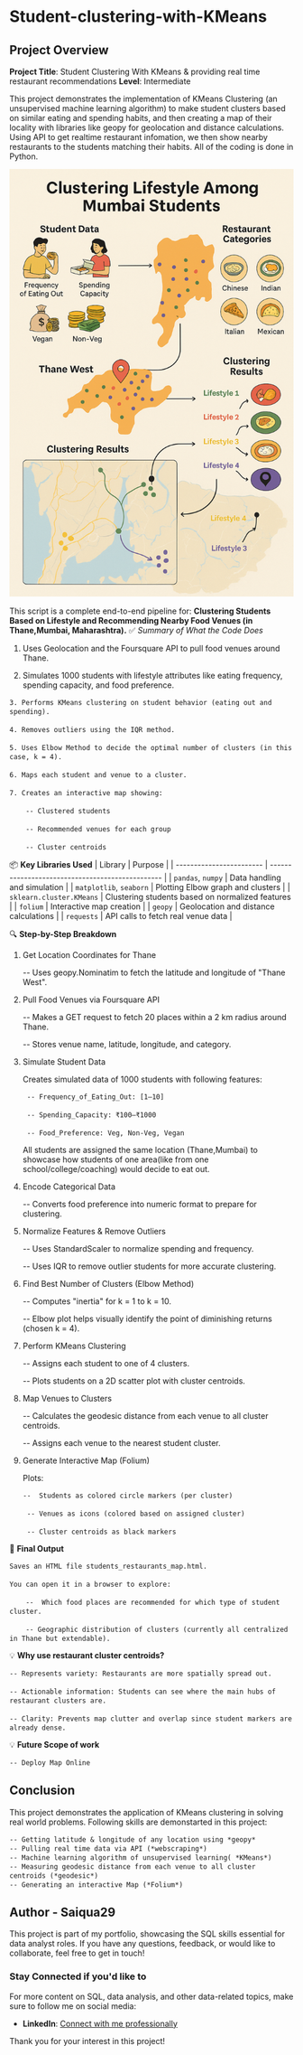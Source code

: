 # Student-clustering-with-KMeans

## Project Overview

**Project Title**: Student Clustering With KMeans & providing real time restaurant recommendations
**Level**: Intermediate  

This project demonstrates the implementation of KMeans Clustering (an unsupervised machine learning algorithm) to make student clusters based on similar eating and spending habits, and then creating a map of their locality with libraries like geopy for geolocation and distance calculations. Using API to get realtime restaurant infomation, we then show nearby restaurants to the students matching their habits. All of the coding is done in Python. 

![students](https://github.com/Saiqua29/Student-clustering-with-KMeans/blob/main/student%20clustering.png)



This script is a complete end-to-end pipeline for:
**Clustering Students Based on Lifestyle and Recommending Nearby Food Venues (in Thane,Mumbai, Maharashtra).**
✅ *Summary of What the Code Does*

   1.  Uses Geolocation and the Foursquare API to pull food venues around Thane.

   2.  Simulates 1000 students with lifestyle attributes like eating frequency, spending capacity, and food preference.

    3. Performs KMeans clustering on student behavior (eating out and spending).

    4. Removes outliers using the IQR method.

    5. Uses Elbow Method to decide the optimal number of clusters (in this case, k = 4).

    6. Maps each student and venue to a cluster.

    7. Creates an interactive map showing:

        -- Clustered students

        -- Recommended venues for each group

        -- Cluster centroids

📦 **Key Libraries Used**
| Library                  | Purpose                                          |
| ------------------------ | ------------------------------------------------ |
| `pandas`, `numpy`        | Data handling and simulation                     |
| `matplotlib`, `seaborn`  | Plotting Elbow graph and clusters                |
| `sklearn.cluster.KMeans` | Clustering students based on normalized features |
| `folium`                 | Interactive map creation                         |
| `geopy`                  | Geolocation and distance calculations            |
| `requests`               | API calls to fetch real venue data               |

🔍 **Step-by-Step Breakdown**
1. Get Location Coordinates for Thane

    -- Uses geopy.Nominatim to fetch the latitude and longitude of "Thane West".

2. Pull Food Venues via Foursquare API

    -- Makes a GET request to fetch 20 places within a 2 km radius around Thane.

    -- Stores venue name, latitude, longitude, and category.

3. Simulate Student Data

    Creates simulated data of 1000 students with following features:

        -- Frequency_of_Eating_Out: [1–10]

        -- Spending_Capacity: ₹100–₹1000

        -- Food_Preference: Veg, Non-Veg, Vegan

    All students are assigned the same location (Thane,Mumbai) to showcase how students of one area(like from one school/college/coaching) would decide to eat out.

4. Encode Categorical Data

    -- Converts food preference into numeric format to prepare for clustering.

5. Normalize Features & Remove Outliers

    -- Uses StandardScaler to normalize spending and frequency.

    -- Uses IQR to remove outlier students for more accurate clustering.

6. Find Best Number of Clusters (Elbow Method)

    -- Computes "inertia" for k = 1 to k = 10.

    -- Elbow plot helps visually identify the point of diminishing returns (chosen k = 4).

7. Perform KMeans Clustering

    -- Assigns each student to one of 4 clusters.

    -- Plots students on a 2D scatter plot with cluster centroids.

8. Map Venues to Clusters

    -- Calculates the geodesic distance from each venue to all cluster centroids.

    -- Assigns each venue to the nearest student cluster.

9. Generate Interactive Map (Folium)

    Plots:

       --  Students as colored circle markers (per cluster)

        -- Venues as icons (colored based on assigned cluster)

        -- Cluster centroids as black markers

📍 **Final Output**

    Saves an HTML file students_restaurants_map.html.

    You can open it in a browser to explore:

        --  Which food places are recommended for which type of student cluster.

        -- Geographic distribution of clusters (currently all centralized in Thane but extendable).

 💡 **Why use restaurant cluster centroids?**

    -- Represents variety: Restaurants are more spatially spread out.

    -- Actionable information: Students can see where the main hubs of restaurant clusters are.

    -- Clarity: Prevents map clutter and overlap since student markers are already dense.       

💡 **Future Scope of work**

    -- Deploy Map Online 

## Conclusion

This project demonstrates the application of KMeans clustering in solving real world problems. Following skills are demonstarted in this project:

    -- Getting latitude & longitude of any location using *geopy*
    -- Pulling real time data via API (*webscraping*)
    -- Machine learning algorithm of unsupervised learning( *KMeans*)
    -- Measuring geodesic distance from each venue to all cluster centroids (*geodesic*)
    -- Generating an interactive Map (*Folium*)
  
## Author - Saiqua29 

This project is part of my portfolio, showcasing the SQL skills essential for data analyst roles. If you have any questions, feedback, or would like to collaborate, feel free to get in touch!


### Stay Connected if you'd like to

For more content on SQL, data analysis, and other data-related topics, make sure to follow me on social media:

- **LinkedIn**: [Connect with me professionally](https://www.linkedin.com/in/saiqua-shaikh-b28682124/)

Thank you for your interest in this project!

 
